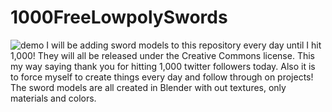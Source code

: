 # 1000FreeLowpolySwords
![demo](1000.gif)
I will be adding sword models to this repository every day until I hit 1,000! They will all be released under the Creative Commons license. This my way saying thank you for hitting 1,000 twitter followers today. Also it is to force myself to create things every day and follow through on projects!
The sword models are all created in Blender with out textures, only materials and colors.
